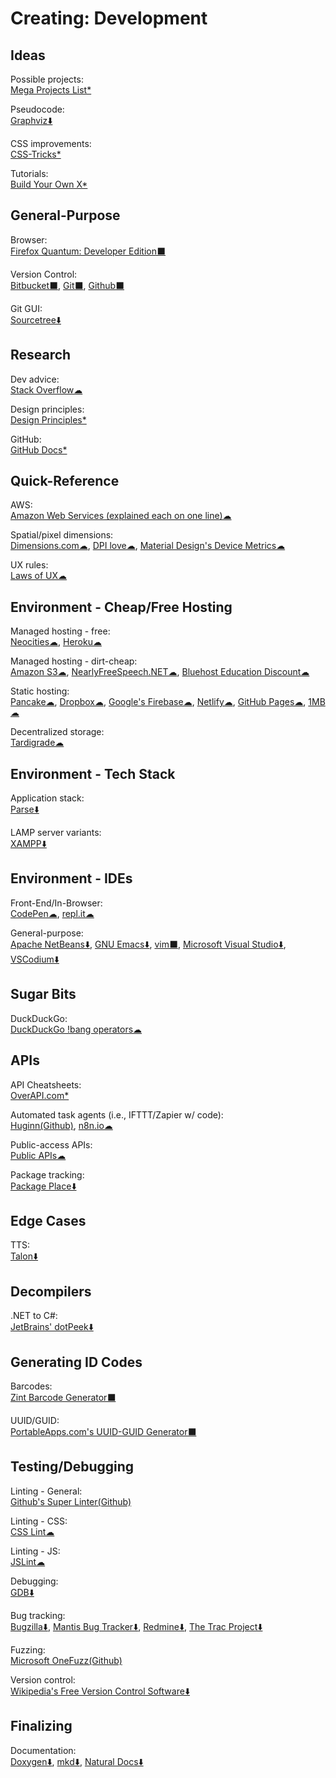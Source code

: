 # Creating: Development

## Ideas

Possible projects:  
[Mega Projects List*](https://github.com/karan/Projects/)

Pseudocode:  
[Graphviz⬇️](https://www.graphviz.org/)

CSS improvements:  
[CSS-Tricks*](https://css-tricks.com/)

Tutorials:  
[Build Your Own X*](https://github.com/danistefanovic/build-your-own-x)

## General-Purpose

Browser:  
[Firefox Quantum: Developer Edition⬛](https://www.mozilla.org/en-US/firefox/developer/)

Version Control:  
[Bitbucket⬛](https://bitbucket.org/),
[Git⬛](https://git-scm.com/),
[Github⬛](https://github.com/)

Git GUI:  
[Sourcetree⬇️](https://www.sourcetreeapp.com/)

## Research

Dev advice:  
[Stack Overflow☁](https://stackoverflow.com/)

Design principles:  
[Design Principles*](https://principles.design/)

GitHub:  
[GitHub Docs*](https://try.github.io/)

## Quick-Reference

AWS:  
[Amazon Web Services (explained each on one line)☁](https://adayinthelifeof.nl/2020/05/20/aws.html)

Spatial/pixel dimensions:  
[Dimensions.com☁](https://www.dimensions.com/),
[DPI love☁](https://dpi.lv/),
[Material Design's Device Metrics☁](https://material.io/tools/devices/)

UX rules:  
[Laws of UX☁](https://lawsofux.com/)

## Environment - Cheap/Free Hosting

Managed hosting - free:  
[Neocities☁](https://neocities.org/),
[Heroku☁](https://www.heroku.com/)

Managed hosting - dirt-cheap:  
[Amazon S3☁](https://aws.amazon.com/s3/),
[NearlyFreeSpeech.NET☁](https://www.nearlyfreespeech.net/),
[Bluehost Education Discount☁](https://www.bluehost.com/special/educationspecial)

Static hosting:  
[Pancake☁](https://www.pancake.io/),
[Dropbox☁](https://www.dropbox.com/),
[Google's Firebase☁](https://firebase.google.com/),
[Netlify☁](https://app.netlify.com/),
[GitHub Pages☁](https://pages.github.com/),
[1MB☁](https://1mb.site/)

Decentralized storage:  
[Tardigrade☁](https://tardigrade.io/)

## Environment - Tech Stack

Application stack:  
[Parse⬇️](https://parseplatform.org/)

LAMP server variants:  
[XAMPP⬇️](https://www.apachefriends.org/index.html)

## Environment - IDEs

Front-End/In-Browser:  
[CodePen☁](https://codepen.io/),
[repl.it☁](https://repl.it/)

General-purpose:  
[Apache NetBeans⬇️](https://netbeans.org/),
[GNU Emacs⬇️](https://www.gnu.org/software/emacs/),
[vim⬛](https://vim.org/),
[Microsoft Visual Studio⬇️](https://visualstudio.microsoft.com/),
[VSCodium⬇️](https://vscodium.com/)

## Sugar Bits

DuckDuckGo:  
[DuckDuckGo !bang operators☁](https://mosermichael.github.io/duckduckbang/html/main.html)

## APIs

API Cheatsheets:  
[OverAPI.com*](http://overapi.com/)

Automated task agents (i.e., IFTTT/Zapier w/ code):  
[Huginn(Github)](https://github.com/huginn/huginn),
[n8n.io☁](https://n8n.io)

Public-access APIs:  
[Public APIs☁](https://public-apis.xyz/)

Package tracking:  
[Package Place⬇️](https://package.place/)

## Edge Cases

TTS:  
[Talon⬇️](https://talonvoice.com/)

## Decompilers

.NET to C#:  
[JetBrains' dotPeek⬇️](https://www.jetbrains.com/decompiler/)

## Generating ID Codes

Barcodes:  
[Zint Barcode Generator⬛](https://sourceforge.net/projects/zint/)

UUID/GUID:  
[PortableApps.com's UUID-GUID Generator⬛](https://portableapps.com/apps/utilities/uuid-guid_generator_portable)

## Testing/Debugging

Linting - General:  
[Github's Super Linter(Github)](https://github.com/github/super-linter)

Linting - CSS:  
[CSS Lint☁](http://csslint.net/)

Linting - JS:  
[JSLint☁](https://jslint.com/)

Debugging:  
[GDB⬇️](https://www.gnu.org/software/gdb/)

Bug tracking:  
[Bugzilla⬇️](https://www.bugzilla.org/),
[Mantis Bug Tracker⬇️](https://www.mantisbt.org/),
[Redmine⬇️](https://www.redmine.org/),
[The Trac Project⬇️](https://trac.edgewall.org/)

Fuzzing:  
[Microsoft OneFuzz(Github)](https://github.com/microsoft/onefuzz)

Version control:  
[Wikipedia's Free Version Control Software⬇️](https://en.wikipedia.org/wiki/Category:Free_version_control_software)

## Finalizing

Documentation:  
[Doxygen⬇️](https://www.doxygen.nl/index.html),
[mkd⬇️](https://eell.fr/),
[Natural Docs⬇️](https://www.naturaldocs.org/)
